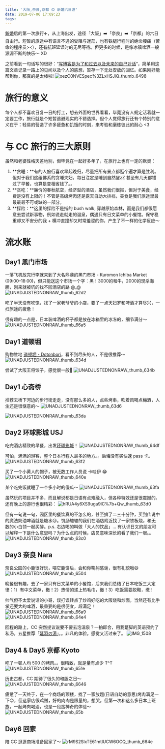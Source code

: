 ```yaml
---
title: '大阪,奈良,京都 の 新婚六日游'
date: 2019-07-06 17:09:23
tags:
---
```



[新婚](/blog/20190501/promise-rings/)后的第一次旅行✈️，从上海出发，途径「大阪」➡️「奈良」➡️「京都」的六日自由行。短暂的旅途中有语言不通的受阻与迷茫，也有铁腿行程时的绝命腰痛（苦命的程序员><），还有航班延误时的无尽等待。但更多的时候，是像冰镇啤酒一般源源不断的快乐～ XD

之前看到一句话写的很好：“[写博客是为了和过去以及未来的自己对话](https://ipotato.me/article/13)”，简单用这篇文章记录一路上的见闻以及个人的感想，暂存一下无处安放的回忆。如果刚好能帮到你，那真的是太棒啦!
![oezC0NVESpec%3ZLxHSJiQ_thumb_6498](/images/blog/190624_japan_travel/oezC0NVESpec%253ZLxHSJiQ_thumb_6498.jpg)


<!--more-->

# 旅行的意义
每个人都不喜欢日复一日的打工，想去外面的世界看看，毕竟没有人规定活着就一定要工作，旅行就是个短暂逃避现实的不错选择。但个人觉得旅行还有个特别的意义在于：轻易的营造了许多疲惫和饥饿的时刻，来考验和磨练彼此的耐心 <3

# 与 CC 旅行的三大原则
虽然和老婆性格天差地别，但毕竟在一起好多年了，在旅行上也有一定的默契：

1. **贪睡：**有的人旅行喜欢早起晚归，尽量把所有景点都逛个遍才算是胜利。但对于我们这组佛系的贪睡夫妇，每日注定是睡到自然醒zZ 甚至有几天都错过了早餐，也算是变相省钱了。。
2. **贪吃：**廉价的春秋航空，经济型的酒店，虽然我们很抠，但对于美食，经费是没有上限的！不管是高级烤肉还是露天自助大排档，美食是我们旅途里最最最最不可或缺的一部分。
3. **探险：**这里的探险不是指的 bush walk, 穿越原始森林，而是我们都很愿意去尝试新事物，例如说走就走的温泉，偶遇只有日文菜单的小餐馆。保守稳重却又不安分的我 +  横冲直撞却又时常羞涩的你，产生了不一样的化学反应～

# 流水账
## Day1 黑门市场
一落飞机放完行李就来到了大名鼎鼎的黑门市场 - Kuromon Ichiba Market (09:00–18:00)，但只能送这个市场一个字：黑！3000的和牛，2000的现杀海胆，刚来就被坑的找不回酒店的路 @_@
![UNADJUSTEDNONRAW_thumb_62d2](/images/blog/190624_japan_travel/UNADJUSTEDNONRAW_thumb_62d2.jpg)

吃了半天没有吃饱，找了一家老爷爷的小店，要了一点天妇罗和啤酒才算尽兴，一扫旅途的疲惫！

很有趣的一点是，日本装啤酒的杯子都是放在冰箱里的冰冻的，细节满分～
![UNADJUSTEDNONRAW_thumb_66a5](/images/blog/190624_japan_travel/UNADJUSTEDNONRAW_thumb_66a5.jpg)


## Day1 道顿堀
购物胜地 [道顿堀 - Dotonbori](http://www.dotonbori.or.jp/zh/)，看不到尽头的人，不是很推荐～
![UNADJUSTEDNONRAW_thumb_634d](/images/blog/190624_japan_travel/UNADJUSTEDNONRAW_thumb_634d.jpg)

尝试了大阪王将饺子，感觉很一般🤔
![UNADJUSTEDNONRAW_thumb_634b](/images/blog/190624_japan_travel/UNADJUSTEDNONRAW_thumb_634b.jpg)


## Day1 心斋桥
推荐去桥下河边的步行街走走，没有那么多的人，点些烤串，吹着风喝点梅酒，人生还是很惬意的～
![UNADJUSTEDNONRAW_thumb_63d6](/images/blog/190624_japan_travel/UNADJUSTEDNONRAW_thumb_63d6.jpg)

![UNADJUSTEDNONRAW_thumb_63da](/images/blog/190624_japan_travel/UNADJUSTEDNONRAW_thumb_63da.jpg)

## Day2 环球影城 USJ
吃完酒店精致的早餐，出发[环球影城](https://www.usj.co.jp/e/)！
![UNADJUSTEDNONRAW_thumb_64df](/images/blog/190624_japan_travel/UNADJUSTEDNONRAW_thumb_64df.jpg)

可怕，满满的游客，整个日本行程人最多的地方。。后悔没有买快速 pass 卡。
![UNADJUSTEDNONRAW_thumb_63f2](/images/blog/190624_japan_travel/UNADJUSTEDNONRAW_thumb_63f2.jpg)

买了一个小黄人的帽子，被无数工作人员说 卡哇伊 😂
![UNADJUSTEDNONRAW_thumb_640e](/images/blog/190624_japan_travel/UNADJUSTEDNONRAW_thumb_640e.jpg)

某个吃完饭就睡了一个多小时的傻瓜～
![UNADJUSTEDNONRAW_thumb_63fa](/images/blog/190624_japan_travel/UNADJUSTEDNONRAW_thumb_63fa.jpg)

虽然玩的项目并不多，而且解说都是日语有点难融入，但各种特效还是很震撼的。还有晚上的游行也很精彩：
![hRUA4y6XS9uga9lC%7b+Qw_thumb_63d0](/images/blog/190624_japan_travel/hRUA4y6XS9uga9lC%257b+Qw_thumb_63d0.jpg)

但有一句说一句，园区里的餐饮真的不怎么的，甚至排了二三十分钟，买到传说中的魔法奶油啤酒就是糖水😢。饥肠辘辘的我们在酒店附近找了一家铁板烧，和无数的小白领一起买醉。p.s. 右边喝的叫做「大人的饮品」... 有认识日文的朋友可以解释一下是什么意思吗？为什么点的时候，店员意味深长的看了我们一眼。。
![UNADJUSTEDNONRAW_thumb_63c0](/images/blog/190624_japan_travel/UNADJUSTEDNONRAW_thumb_63c0.jpg)

## Day3 奈良 Nara
奈良公园的小鹿很好玩，喂它鹿饼后，会和你鞠躬感谢，很有礼貌哦😄
![UNADJUSTEDNONRAW_thumb_6504](/images/blog/190624_japan_travel/UNADJUSTEDNONRAW_thumb_6504.jpg)

晚餐很有趣，去了一家只有日文菜单的小餐馆，后来我们总结了日本吃饭三大定律：1）有中文菜单，撤！2）热情的递上热毛巾，撤！3）吃饭需要脱鞋，撤！

帅气但不太爱说话的小哥，误打误转点了炒鸡好吃的大阪烧和炒面，当然还有比手掌还要大的啤酒，最重要的是很便宜，超满足！
![UNADJUSTEDNONRAW_thumb_66a9](/images/blog/190624_japan_travel/UNADJUSTEDNONRAW_thumb_66a9.jpg)
![UNADJUSTEDNONRAW_thumb_64e4](/images/blog/190624_japan_travel/UNADJUSTEDNONRAW_thumb_64e4.jpg)

回程的路上，CC 突然提议说要不要去泡温泉？一拍即合，用我蹩脚的英语预约了私汤，五星推荐「[延羽の湯](http://www.nobuta123.co.jp/nobehatsuruhashi/)」。。非凡的体验，感觉又活过来了。
![IMG_1508](/images/blog/190624_japan_travel/IMG_1508.jpeg)



## Day4 & Day5 京都 Kyoto
吃了一顿人均 500 的烤肉。。很精致，就是量有点少 T^T
![UNADJUSTEDNONRAW_thumb_651e](/images/blog/190624_japan_travel/UNADJUSTEDNONRAW_thumb_651e.jpg)

历史古都，CC 期待了很久的和服之日～
![UNADJUSTEDNONRAW_thumb_6646](/images/blog/190624_japan_travel/UNADJUSTEDNONRAW_thumb_6646.jpg)

疲惫了一天终于，在一个商场的顶楼，找了一家放题(日语自助的意思)烤肉满足一下😊，但这家店很鸡贼，好的肉肉是限量的，想哭。但第一次和这么多日本上班族，一起烤肉喝酒，也是一段蛮神奇的体验～
![UNADJUSTEDNONRAW_thumb_65b](/images/blog/190624_japan_travel/UNADJUSTEDNONRAW_thumb_65bc.jpg)

## Day6 回家
陪 CC 逛逛商场准备回家了～
![rM9S2SlxTE61mtlUCW6OCQ_thumb_664e](/images/blog/190624_japan_travel/rM9S2SlxTE61mtlUCW6OCQ_thumb_664e.jpg)


